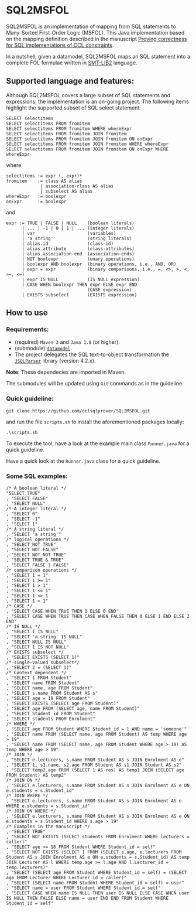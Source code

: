 # SQL2MSFOL
SQL2MSFOL is an implementation of mapping from SQL statements to Many-Sorted First-Order Logic (MSFOL). This Java implementation based on the mapping definition described in the manuscript [Proving correctness for SQL implementations of OCL constraints]().

In a nutshell, given a datamodel, SQL2MSFOL maps an SQL statement into a complete FOL formulae written in [SMT-LIB2](https://smtlib.cs.uiowa.edu/papers/smt-lib-reference-v2.6-r2021-05-12.pdf) language.

## Supported language and features:

Although SQL2MSFOL covers a large subset of SQL statements and expressions, 
the implementation is an on-going project. 
The following items highlight the supported subset of SQL select statement:
```
SELECT selectitems
SELECT selectitems FROM fromitem
SELECT selectitems FROM fromitem WHERE whereExpr
SELECT selectitems FROM fromitem JOIN fromitem
SELECT selectitems FROM fromitem JOIN fromitem ON onExpr
SELECT selectitems FROM fromitem JOIN fromitem WHERE whereExpr
SELECT selectitems FROM fromitem JOIN fromitem ON onExpr WHERE whereExpr
```
where
```
selectitems := expr (, expr)*
fromitem    := class AS alias
             | association-class AS alias
             | subselect AS alias
whereExpr   := boolexpr
onExpr      := boolexpr
```
and
```
expr := TRUE | FALSE | NULL    (boolean literals)
      | ... | -1 | 0 | 1 | ... (integer literals)
      | var                    (variables)
      | 'a string'             (string literals)
      | alias.id               (class-id)
      | alias.attribute        (class-attributes)
      | alias.association-end  (association-ends)
      | NOT boolexpr           (unary operations)
      | boolexpr AND boolexpr  (binary operations, i.e., AND, OR)
      | expr = expr            (binary comparisons, i.e., =, <>, >, <, >=, <=)
      | expr IS NULL           (IS NULL expression)
      | CASE WHEN boolexpr THEN expr ELSE expr END
                               (CASE expression)
      | EXISTS subselect       (EXISTS expression)
```

## How to use

### Requirements:
- (required) `Maven 3` and `Java 1.8` (or higher).
- (submodule) [`datamodel`](https://github.com/oclsqlprover/dm2schema).
- The project delegates the SQL text-to-object transformation the [`JSQLParser`](https://github.com/JSQLParser/JSqlParser) library (version 4.2.x).

**Note**: These dependecies are imported in Maven.

The submodules will be updated using `Git` commands as in the guideline.

### Quick guideline:
```
git clone https://github.com/oclsqlprover/SQL2MSFOL.git
```
and run the file `scripts.sh` to install the aforementioned packages locally:

```
.\scripts.sh
```
To execute the tool, have a look at the example main class `Runner.java` for a quick guideline.

Have a quick look at the `Runner.java` class for a quick guideline.

### Some SQL examples:
```
/* A boolean literal */
"SELECT TRUE"
, "SELECT FALSE"
, "SELECT NULL"
/* A integer literal */
, "SELECT 0"
, "SELECT -1"
, "SELECT 1"
/* A string literal */
, "SELECT 'a string'"
/* logical operations */
, "SELECT NOT TRUE"
, "SELECT NOT FALSE"
, "SELECT NOT NOT TRUE"
, "SELECT TRUE & TRUE"
, "SELECT FALSE | FALSE"
/* comparison operations */
, "SELECT 1 = 1"
, "SELECT 1 >= 1"
, "SELECT 1 > 1"
, "SELECT 1 <= 1"
, "SELECT 1 <> 1
, "SELECT 1 < 1"
/* CASE */
, "SELECT CASE WHEN TRUE THEN 1 ELSE 0 END"
, "SELECT CASE WHEN TRUE THEN CASE WHEN FALSE THEN 0 ELSE 1 END ELSE 2 END"
/* IS NULL */
, "SELECT 1 IS NULL"
, "SELECT 'a string' IS NULL"
, "SELECT NULL IS NULL"
, "SELECT 1 IS NOT NULL"
/* EXISTS subselect */
, "SELECT EXISTS (SELECT 1)"
/* single-valued subselect*/
, "SELECT 2 = (SELECT 1)"
/* Context dependent */
, "SELECT 1 FROM Student"
, "SELECT name FROM Student"
, "SELECT name, age FROM Student"
, "SELECT s.name FROM Student AS s"
, "SELECT age = 18 FROM Student"
, "SELECT EXISTS (SELECT age FROM Student)"
, "SELECT age FROM (SELECT age, name FROM Student)"
, "SELECT Student_id FROM Student"
, "SELECT students FROM Enrolment"
/* WHERE */
, "SELECT age FROM Student WHERE Student_id = 1 AND name = 'someone'"
, "SELECT name FROM (SELECT name, age FROM Student) AS temp WHERE age > 19"
, "SELECT name FROM (SELECT name, age FROM Student WHERE age > 19) AS temp WHERE age > 19"
/* JOIN */
, "SELECT e.lecturers, s.name FROM Student AS s JOIN Enrolment AS e"
, "SELECT 1, s1.name, s2.age FROM Student AS s1 JOIN Student AS s2"
, "SELECT temp2.age FROM (SELECT 1 AS res) AS temp1 JOIN (SELECT age FROM Student) AS temp2"
/* JOIN ON */
, "SELECT e.lecturers, s.name FROM Student AS s JOIN Enrolment AS e ON e.students = s.Student_id"
/* JOIN WHERE */
, "SELECT e.lecturers, s.name FROM Student AS s JOIN Enrolment AS e WHERE e.students = s.Student_id"
/* JOIN ON WHERE */
, "SELECT e.lecturers, s.name FROM Student AS s JOIN Enrolment AS e ON e.students = s.Student_id WHERE s.age > 19"
/* Examples in the manuscript */
, "SELECT TRUE"
, "SELECT NOT EXISTS (SELECT students FROM Enrolment WHERE lecturers = caller)"
, "SELECT age >= 18 FROM Student WHERE Student_id = self"
, "SELECT NOT EXISTS (SELECT 1 FROM (SELECT s.age, e.lecturers FROM Student AS s JOIN Enrolment AS e ON e.students = s.Student_id) AS temp JOIN Lecturer AS l WHERE temp.age >= l.age AND l.Lecturer_id = temp.lecturers)"
, "SELECT (SELECT age FROM Student WHERE Student_id = self) = (SELECT age FROM Lecturer WHERE Lecturer_id = caller)"
, "SELECT (SELECT name FROM Student WHERE Student_id = self) = user"
, "SELECT name = user FROM Student WHERE Student_id = self"
, "SELECT CASE WHEN name IS NULL THEN user IS NULL ELSE CASE WHEN user IS NULL THEN FALSE ELSE name = user END END FROM Student WHERE Student_id = self"
```
